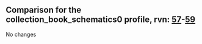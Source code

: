 ## Comparison for the collection_book_schematics0 profile, rvn: [57](https://github.com/PRO100KatYT/FortniteProfileRevisions/tree/main/profiles/collection_book_schematics0/57%20collection_book_schematics0.json)-[59](https://github.com/PRO100KatYT/FortniteProfileRevisions/tree/main/profiles/collection_book_schematics0/59%20collection_book_schematics0.json)

No changes
